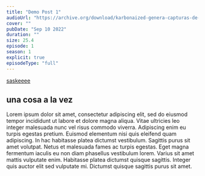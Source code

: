 ```yaml
---
title: "Demo Post 1"
audioUrl: "https://archive.org/download/karbonaized-genera-capturas-de-tu-codigo/Karbonaized%20-%20Genera%20capturas%20de%20tu%20Codigo.ogg"
cover: ""
pubDate: "Sep 10 2022"
duration: ""
size: 25.4
episode: 1
season: 1
explicit: true
episodeType: "full"
---
```


[saskeeee](https://diomio.com)

## una cosa a la vez

Lorem ipsum dolor sit amet, consectetur adipiscing elit, sed do eiusmod tempor incididunt ut labore et dolore magna aliqua. Vitae ultricies leo integer malesuada nunc vel risus commodo viverra. Adipiscing enim eu turpis egestas pretium. Euismod elementum nisi quis eleifend quam adipiscing. In hac habitasse platea dictumst vestibulum. Sagittis purus sit amet volutpat. Netus et malesuada fames ac turpis egestas. Eget magna fermentum iaculis eu non diam phasellus vestibulum lorem. Varius sit amet mattis vulputate enim. Habitasse platea dictumst quisque sagittis. Integer quis auctor elit sed vulputate mi. Dictumst quisque sagittis purus sit amet.